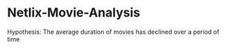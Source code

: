 # Netlix-Movie-Analysis

Hypothesis: The average duration of movies has declined over a period of time




